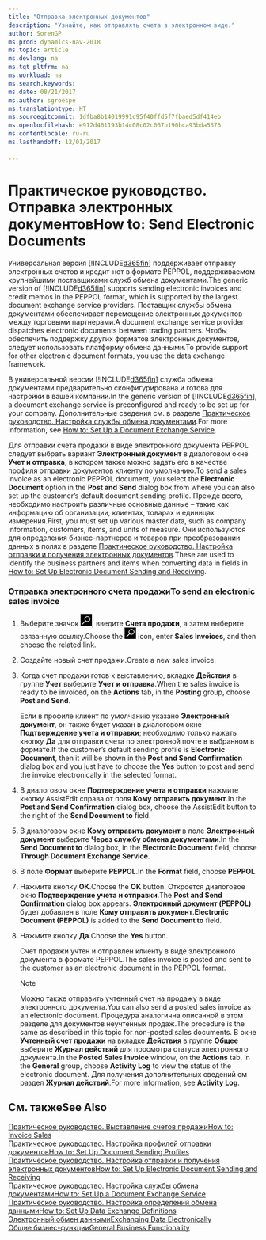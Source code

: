 ```yaml
---
title: "Отправка электронных документов"
description: "Узнайте, как отправлять счета в электронном виде."
author: SorenGP
ms.prod: dynamics-nav-2018
ms.topic: article
ms.devlang: na
ms.tgt_pltfrm: na
ms.workload: na
ms.search.keywords: 
ms.date: 08/21/2017
ms.author: sgroespe
ms.translationtype: HT
ms.sourcegitcommit: 1dfba8b14019991c95f40ffd5f7fbaed5df414eb
ms.openlocfilehash: e912d461193b14c08c02c067b190bca93bda5376
ms.contentlocale: ru-ru
ms.lasthandoff: 12/01/2017

---
```

# <a name="how-to-send-electronic-documents"></a><span data-ttu-id="f3c07-103">Практическое руководство. Отправка электронных документов</span><span class="sxs-lookup"><span data-stu-id="f3c07-103">How to: Send Electronic Documents</span></span>
<span data-ttu-id="f3c07-104">Универсальная версия [!INCLUDE[d365fin](includes/d365fin_md.md)] поддерживает отправку электронных счетов и кредит-нот в формате PEPPOL, поддерживаемом крупнейшими поставщиками служб обмена документами.</span><span class="sxs-lookup"><span data-stu-id="f3c07-104">The generic version of [!INCLUDE[d365fin](includes/d365fin_md.md)] supports sending electronic invoices and credit memos in the PEPPOL format, which is supported by the largest document exchange service providers.</span></span> <span data-ttu-id="f3c07-105">Поставщик службы обмена документами обеспечивает перемещение электронных документов между торговыми партнерами.</span><span class="sxs-lookup"><span data-stu-id="f3c07-105">A document exchange service provider dispatches electronic documents between trading partners.</span></span> <span data-ttu-id="f3c07-106">Чтобы обеспечить поддержку других форматов электронных документов, следует использовать платформу обмена данными.</span><span class="sxs-lookup"><span data-stu-id="f3c07-106">To provide support for other electronic document formats, you use the data exchange framework.</span></span>  

 <span data-ttu-id="f3c07-107">В универсальной версии [!INCLUDE[d365fin](includes/d365fin_md.md)] служба обмена документами предварительно сконфигурирована и готова для настройки в вашей компании.</span><span class="sxs-lookup"><span data-stu-id="f3c07-107">In the generic version of [!INCLUDE[d365fin](includes/d365fin_md.md)], a document exchange service is preconfigured and ready to be set up for your company.</span></span> <span data-ttu-id="f3c07-108">Дополнительные сведения см. в разделе [Практическое руководство. Настройка службы обмена документами](across-how-to-set-up-a-document-exchange-service.md).</span><span class="sxs-lookup"><span data-stu-id="f3c07-108">For more information, see [How to: Set Up a Document Exchange Service](across-how-to-set-up-a-document-exchange-service.md).</span></span>  

 <span data-ttu-id="f3c07-109">Для отправки счета продажи в виде электронного документа PEPPOL следует выбрать вариант **Электронный документ** в диалоговом окне **Учет и отправка**, в котором также можно задать его в качестве профиля отправки документов клиенту по умолчанию.</span><span class="sxs-lookup"><span data-stu-id="f3c07-109">To send a sales invoice as an electronic PEPPOL document, you select the **Electronic Document** option in the **Post and Send** dialog box from where you can also set up the customer’s default document sending profile.</span></span> <span data-ttu-id="f3c07-110">Прежде всего, необходимо настроить различные основные данные – такие как информацию об организации, клиентах, товарах и единицах измерения.</span><span class="sxs-lookup"><span data-stu-id="f3c07-110">First, you must set up various master data, such as company information, customers, items, and units of measure.</span></span> <span data-ttu-id="f3c07-111">Они используются для определения бизнес-партнеров и товаров при преобразовании данных в полях в разделе [Практическое руководство. Настройка отправки и получения электронных документов](across-how-to-set-up-electronic-document-sending-and-receiving.md).</span><span class="sxs-lookup"><span data-stu-id="f3c07-111">These are used to identify the business partners and items when converting data in fields in [How to: Set Up Electronic Document Sending and Receiving](across-how-to-set-up-electronic-document-sending-and-receiving.md).</span></span>  

### <a name="to-send-an-electronic-sales-invoice"></a><span data-ttu-id="f3c07-112">Отправка электронного счета продажи</span><span class="sxs-lookup"><span data-stu-id="f3c07-112">To send an electronic sales invoice</span></span>  

1.  <span data-ttu-id="f3c07-113">Выберите значок ![Поиск страницы или отчета](media/ui-search/search_small.png "Значок поиска страницы или отчета"), введите **Счета продажи**, а затем выберите связанную ссылку.</span><span class="sxs-lookup"><span data-stu-id="f3c07-113">Choose the ![Search for Page or Report](media/ui-search/search_small.png "Search for Page or Report icon") icon, enter **Sales Invoices**, and then choose the related link.</span></span>  

2.  <span data-ttu-id="f3c07-114">Создайте новый счет продажи.</span><span class="sxs-lookup"><span data-stu-id="f3c07-114">Create a new sales invoice.</span></span>  

3.  <span data-ttu-id="f3c07-115">Когда счет продажи готов к выставлению, вкладке **Действия** в группе **Учет** выберите **Учет и отправка**.</span><span class="sxs-lookup"><span data-stu-id="f3c07-115">When the sales invoice is ready to be invoiced, on the **Actions** tab, in the **Posting** group, choose **Post and Send**.</span></span>  

     <span data-ttu-id="f3c07-116">Если в профиле клиент по умолчанию указано **Электронный документ**, он также будет указан в диалоговом окне **Подтверждение учета и отправки**; необходимо только нажать кнопку **Да** для отправки счета по электронной почте в выбранном в формате.</span><span class="sxs-lookup"><span data-stu-id="f3c07-116">If the customer’s default sending profile is **Electronic Document**, then it will be shown in the **Post and Send Confirmation** dialog box and you just have to choose the **Yes** button to post and send the invoice electronically in the selected format.</span></span>  

4.  <span data-ttu-id="f3c07-117">В диалоговом окне **Подтверждение учета и отправки** нажмите кнопку AssistEdit справа от поля **Кому отправить документ**.</span><span class="sxs-lookup"><span data-stu-id="f3c07-117">In the **Post and Send Confirmation** dialog box, choose the AssistEdit button to the right of the **Send Document to** field.</span></span>  

5.  <span data-ttu-id="f3c07-118">В диалоговом окне **Кому отправить документ** в поле **Электронный документ** выберите **Через службу обмена документами**.</span><span class="sxs-lookup"><span data-stu-id="f3c07-118">In the **Send Document to** dialog box, in the **Electronic Document** field, choose **Through Document Exchange Service**.</span></span>  

6.  <span data-ttu-id="f3c07-119">В поле **Формат** выберите **PEPPOL**.</span><span class="sxs-lookup"><span data-stu-id="f3c07-119">In the **Format** field, choose **PEPPOL**.</span></span>  

7.  <span data-ttu-id="f3c07-120">Нажмите кнопку **ОК**.</span><span class="sxs-lookup"><span data-stu-id="f3c07-120">Choose the **OK** button.</span></span> <span data-ttu-id="f3c07-121">Откроется диалоговое окно **Подтверждение учета и отправки**.</span><span class="sxs-lookup"><span data-stu-id="f3c07-121">The **Post and Send Confirmation** dialog box appears.</span></span> <span data-ttu-id="f3c07-122">**Электронный документ (PEPPOL)** будет добавлен в поле **Кому отправить документ**.</span><span class="sxs-lookup"><span data-stu-id="f3c07-122">**Electronic Document (PEPPOL)** is added to the **Send Document to** field.</span></span>  

8.  <span data-ttu-id="f3c07-123">Нажмите кнопку **Да**.</span><span class="sxs-lookup"><span data-stu-id="f3c07-123">Choose the **Yes** button.</span></span>  

     <span data-ttu-id="f3c07-124">Счет продажи учтен и отправлен клиенту в виде электронного документа в формате PEPPOL.</span><span class="sxs-lookup"><span data-stu-id="f3c07-124">The sales invoice is posted and sent to the customer as an electronic document in the PEPPOL format.</span></span>  

    > [!NOTE]  
    >  <span data-ttu-id="f3c07-125">Можно также отправить учтенный счет на продажу в виде электронного документа.</span><span class="sxs-lookup"><span data-stu-id="f3c07-125">You can also send a posted sales invoice as an electronic document.</span></span> <span data-ttu-id="f3c07-126">Процедура аналогична описанной в этом разделе для документов неучтенных продаж.</span><span class="sxs-lookup"><span data-stu-id="f3c07-126">The procedure is the same as described in this topic for non-posted sales documents.</span></span> <span data-ttu-id="f3c07-127">В окне **Учтенный счет продажи** на вкладке **Действия** в группе **Общее** выберите **Журнал действий** для просмотра статуса электронного документа.</span><span class="sxs-lookup"><span data-stu-id="f3c07-127">In the **Posted Sales Invoice** window, on the **Actions** tab, in the **General** group, choose **Activity Log** to view the status of the electronic document.</span></span> <span data-ttu-id="f3c07-128">Для получения дополнительных сведений см раздел **Журнал действий**.</span><span class="sxs-lookup"><span data-stu-id="f3c07-128">For more information, see **Activity Log**.</span></span>  

## <a name="see-also"></a><span data-ttu-id="f3c07-129">См. также</span><span class="sxs-lookup"><span data-stu-id="f3c07-129">See Also</span></span>  
[<span data-ttu-id="f3c07-130">Практическое руководство. Выставление счетов продажи</span><span class="sxs-lookup"><span data-stu-id="f3c07-130">How to: Invoice Sales</span></span>](sales-how-invoice-sales.md)  
[<span data-ttu-id="f3c07-131">Практическое руководство. Настройка профилей отправки документов</span><span class="sxs-lookup"><span data-stu-id="f3c07-131">How to: Set Up Document Sending Profiles</span></span>](sales-how-setup-document-send-profiles.md)  
[<span data-ttu-id="f3c07-132">Практическое руководство. Настройка отправки и получения электронных документов</span><span class="sxs-lookup"><span data-stu-id="f3c07-132">How to: Set Up Electronic Document Sending and Receiving</span></span>](across-how-to-set-up-electronic-document-sending-and-receiving.md)  
[<span data-ttu-id="f3c07-133">Практическое руководство. Настройка службы обмена документами</span><span class="sxs-lookup"><span data-stu-id="f3c07-133">How to: Set Up a Document Exchange Service</span></span>](across-how-to-set-up-a-document-exchange-service.md)  
[<span data-ttu-id="f3c07-134">Практическое руководство. Настройка определений обмена данными</span><span class="sxs-lookup"><span data-stu-id="f3c07-134">How to: Set Up Data Exchange Definitions</span></span>](across-how-to-set-up-data-exchange-definitions.md)  
[<span data-ttu-id="f3c07-135">Электронный обмен данными</span><span class="sxs-lookup"><span data-stu-id="f3c07-135">Exchanging Data Electronically</span></span>](across-data-exchange.md)  
[<span data-ttu-id="f3c07-136">Общие бизнес-функции</span><span class="sxs-lookup"><span data-stu-id="f3c07-136">General Business Functionality</span></span>](ui-across-business-areas.md)  

